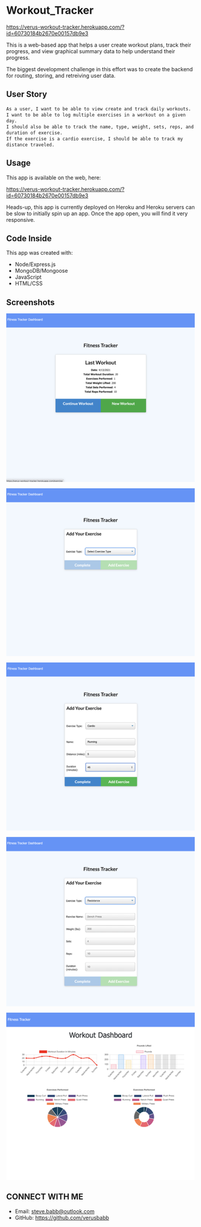 # Workout_Tracker

https://verus-workout-tracker.herokuapp.com/?id=60730184b2670e00157db9e3

This is a web-based app that helps a user create workout plans, track their progress, and view graphical summary data to help understand their progress.

The biggest development challenge in this effort was to create the backend for routing, storing, and retreiving user data.

## User Story
```
As a user, I want to be able to view create and track daily workouts. 
I want to be able to log multiple exercises in a workout on a given day. 
I should also be able to track the name, type, weight, sets, reps, and duration of exercise. 
If the exercise is a cardio exercise, I should be able to track my distance traveled.
```

## Usage
This app is available on the web, here:

https://verus-workout-tracker.herokuapp.com/?id=60730184b2670e00157db9e3

Heads-up, this app is currently deployed on Heroku and Heroku servers can be slow to initially spin up an app.  Once the app open, you will find it very responsive.

## Code Inside
This app was created with:
 - Node/Express.js
 - MongoDB/Mongoose
 - JavaScript
 - HTML/CSS

## Screenshots

![](https://github.com/verusbabb/Workout_Tracker/blob/main/public/images/homescreen.png)

![](https://github.com/verusbabb/Workout_Tracker/blob/main/public/images/add_exercise.png)

![](https://github.com/verusbabb/Workout_Tracker/blob/main/public/images/add_cardio.png)

![](https://github.com/verusbabb/Workout_Tracker/blob/main/public/images/add_resistence.png)

![](https://github.com/verusbabb/Workout_Tracker/blob/main/public/images/dashboard.png)

## CONNECT WITH ME
- Email: steve.babb@outlook.com
- GitHub: https://github.com/verusbabb


